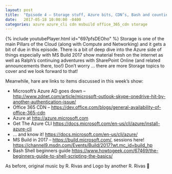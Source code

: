 ```yaml
---
layout: post
title:  "Episode 4 – Storage stuff, Azure bits, CDN’s, Bash and counting pennies …"
date:   2017-05-18 10:00:00 -0400
categories: azure azure_cli cdn msbuild office_365_cdn storage
---
```

{% include youtubePlayer.html id="697pfsDEOho" %}
Storage is one of the main Pillars of the Cloud (along with Compute and Networking) and it gets a bit of due in this episode. There is a bit of deep dive into the Azure side of things especially with MS Build 2017 show material fresh on the internet as well as Ralph’s continuing adventures with SharePoint Online (and related announcements there, too!)   Don’t worry … there are more Storage topics to cover and we look forward to that!

Meanwhile, hare are links to items discussed in this week’s show:

- Microsoft’s Azure AD goes down – http://www.zdnet.com/article/microsoft-outlook-skype-onedrive-hit-by-another-authentication-issue/
- Office 365 CDN – https://dev.office.com/blogs/general-availability-of-office-365-cdn
- Azure at http://azure.microsoft.com
- Get The Azure CLI https://docs.microsoft.com/en-us/cli/azure/install-azure-cli
- … and know it! https://docs.microsoft.com/en-us/cli/azure/
- MS Build in 2017 – https://build.microsoft.com/, sessions here! https://channel9.msdn.com/Events/Build/2017?wt.mc_id=build_hp
- Bash Shell beginners guide https://www.howtogeek.com/67469/the-beginners-guide-to-shell-scripting-the-basics/

As before, original music by R. Rivas and Logo by another R. Rivas 🙂